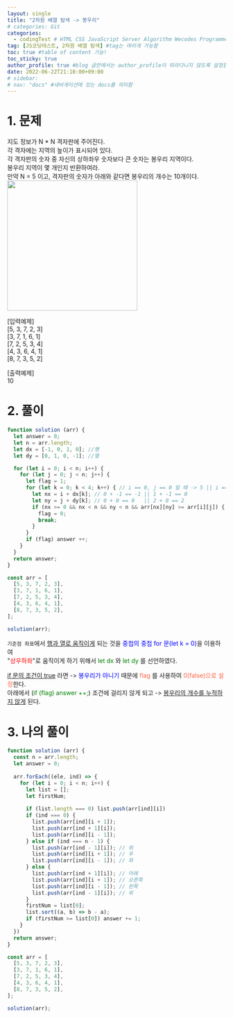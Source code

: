 ```yaml
---
layout: single
title: "2차원 배열 탐색 -> 봉우리"
# categories: Git
categories:
  - codingTest # HTML CSS JavaScript Server Algorithm Wecodes Programmers CS Github Blog
tag: [JS코딩테스트, 2차원 배열 탐색] #tag는 여러개 가능함
toc: true #table of content 기능!
toc_sticky: true
author_profile: true #blog 글안에서는 author_profile이 따라다니지 않도록 설정함
date: 2022-06-22T21:10:00+09:00
# sidebar:
# nav: "docs" #네비게이션에 있는 docs를 의미함
---
```

# 1. 문제
지도 정보가 N * N 격자판에 주어진다.  
각 격자에는 지역의 높이가 표시되어 있다.  
각 격자판의 숫자 중 자신의 상하좌우 숫자보다 큰 숫자는 봉우리 지역이다.  
봉우리 지역이 몇 개인지 반환하여라.  
만약 N = 5 이고, 격자판의 숫자가 아래와 같다면 봉우리의 개수는 10개이다.  
<img src="https://user-images.githubusercontent.com/87808288/175027667-f3418578-8612-44d5-8661-cccaaecce099.png" width="300">  

[입력예제]  
[5, 3, 7, 2, 3]   
[3, 7, 1, 6, 1]  
[7, 2, 5, 3, 4]  
[4, 3, 6, 4, 1]  
[8, 7, 3, 5, 2]  

[출력예제]  
10  

# 2. 풀이
```js
function solution (arr) {
  let answer = 0;
  let n = arr.length;
  let dx = [-1, 0, 1, 0]; //행
  let dy = [0, 1, 0, -1]; //열

  for (let i = 0; i < n; i++) {
    for (let j = 0; j < n; j++) {
      let flag = 1;
      for (let k = 0; k < 4; k++) { // i == 0, j == 0 일 때 -> 5 || i == 1, j == 2 -> 1
        let nx = i + dx[k]; // 0 + -1 == -1 || 1 + -1 == 0
        let ny = j + dy[k]; // 0 + 0 == 0   || 2 + 0 == 2
        if (nx >= 0 && nx < n && ny < n && arr[nx][ny] >= arr[i][j]) {
          flag = 0;
          break;
        }
      }
      if (flag) answer ++;
    }
  }
  return answer;
}

const arr = [
  [5, 3, 7, 2, 3],
  [3, 7, 1, 6, 1],
  [7, 2, 5, 3, 4],
  [4, 3, 6, 4, 1],
  [8, 7, 3, 5, 2],
];

solution(arr);
```

`기준점 좌표`에서 <u>행과 열로 움직이게</u> 되는 것을 <span style="color:blue">중첩의 중첩 for 문(let k = 0)</span>을 이용하여  
"<span style="color:red">상우하좌</span>"로 움직이게 하기 위해서 <span style="color:green">let dx</span> 와 <span style="color:green">let dy</span> 를 선언하였다.  

<u>if 문의 조건이 true</u> 라면 -> <span style="color:blue">봉우리가 아니기</span> 때문에 <span style="color:tomato">flag</span> 를 사용하여 <span style="color:tomato">0(false)으로 설정</span>한다.  
아래에서 (<span style="color:green">if (flag) answer ++;</span>) 조건에 걸리지 않게 되고 -> <u>봉우리의 개수를 누적하지 않게</u> 된다.  

# 3. 나의 풀이
```js
function solution (arr) {
  const n = arr.length;
  let answer = 0;
  
  arr.forEach((ele, ind) => {
    for (let i = 0; i < n; i++) {
      let list = [];
      let firstNum;
      
      if (list.length === 0) list.push(arr[ind][i])
      if (ind === 0) {
        list.push(arr[ind][i + 1]);
        list.push(arr[ind + 1][i]);
        list.push(arr[ind][i - 1]);
      } else if (ind === n - 1) {
        list.push(arr[ind - 1][i]); // 위
        list.push(arr[ind][i + 1]); // 우
        list.push(arr[ind][i - 1]); // 좌
      } else {  
        list.push(arr[ind + 1][i]); // 아래
        list.push(arr[ind][i + 1]); // 오른쪽
        list.push(arr[ind][i - 1]); // 왼쪽
        list.push(arr[ind - 1][i]); // 위
      }
      firstNum = list[0];
      list.sort((a, b) => b - a);
      if (firstNum >= list[0]) answer += 1;
    }
  })
  return answer;
}

const arr = [
  [5, 3, 7, 2, 3],
  [3, 7, 1, 6, 1],
  [7, 2, 5, 3, 4],
  [4, 3, 6, 4, 1],
  [8, 7, 3, 5, 2],
];

solution(arr);
```

<!-- <span style="color:royalblue"> -->

<!-- 메소드 위에 변수 선언, 메소드 안에 메소드, 메소드 끝나고 리턴 -->

<!-- ### 2. Link 넣기

```

유형 1: (설명어를 입력) : [gunhee's coding blog](https://gunhee-jeong.github.io/)
유형 2: (URL 자동연결) : <https://gunhee-jeong.github.io/>
유형 3: (동일 파일 내 '문단으로 이동') : [1. Header로 이동](###-1-header)

```

유형 1: (설명어를 입력) : [gunhee's coding blog](https://gunhee-jeong.github.io/)
유형 2: (URL 자동연결) : <https://gunhee-jeong.github.io/>
유형 3: (동일 파일 내 '문단으로 이동') : [1. Header로 이동](#1-header)
유형 3의 방법

1. 특수문자를 제거
2. 스페이스는 -로 바꾸고
3. 대문자는 소문자로!
   그래서 ### 1. Header -> #1-header

## Link: [google][https://www.google.com/]

### 3. 수평선

```

---

```

---

### 4. 라인 바꾸기

```

스페이스바를 2번 눌러주면 다음칸으로
이동할 수 있어요!

```

---

스페이스바를 2번 눌러주면
다음칸으로 이동할 수 있어요!

### 5. list 만들기

```

1. 1번
2. 2번
3. 3번

- 순서없는 list
  - 순서없는 list
    - 순서없는 list

```

1. 1번
2. 2번
3. 3번

- 순서없는 list
  - 순서없는 list
    - 순서없는 list

---

### 6. font 관련

```

**진하게** -> 볼드
_기울여서_ -> 이탤릭체
~~취소선~~ -> 취소선

<ul>밑줄넣기</ul> -> 밑줄
<span style="color:red">빨간 글씨</span> -> 글자색
이것이 `인라인` 입니다 -> 인라인 코드
```

**진하게** -> 볼드
_기울여서_ -> 이탤릭체
~~취소선~~ -> 취소선
<u>밑줄넣기</u> -> 밑줄
<span style="color:red">빨간 글씨</span>
이것이 `인라인` 입니다 -> 인라인 코드

---

### 7. 인용구문

```
> coding
>
> > JavaScript
> >
> > > 내가 프짱!
```

> coding
>
> > JavaScript
> >
> > > 내가 프짱!

---

### 8. 이미지 삽입

```
유형1: ('사이즈를 조절' -> HTML 태그 사용) : <img src="https://gunhee-jeong.github.io/assets/images/blogLogo.png" width="300" height="200">
유형2: (이미지 삽입 후 -> 링크 걸기)
[![이미지](https://gunhee-jeong.github.io/assets/images/blogLogo/blogLogo.png)](https://gunhee-jeong.github.io/)
```

유형1: ('사이즈를 조절' -> HTML 태그 사용) : <img src="https://gunhee-jeong.github.io/assets/images/blogLogo.png" width="300" height="200">
유형2: (이미지 삽입 후 -> 링크 걸기)
[![이미지](https://gunhee-jeong.github.io/assets/images/blogLogo.png)](https://gunhee-jeong.github.io/)

### 9. 표 만들기

```
||국어|영어|
| :--- | ---: | :--: |
|건희 | 100점 | 100점
|철수 | 100점 | 100점
```

|      |  국어 | 영어  |
| :--- | ----: | :---: |
| 건희 | 100점 | 100점 |
| 철수 | 100점 | 100점 |

> - header를 넣고 싶은 경우 ---을 사용하고 :을 이용하여 정렬에 사용함!

### 10. 토글 만들기

```
<details>
<summary>여기를 누르세요</summary>
<div markdown="1">
숨겨진 내용
</div>
</details>
```

<details>
<summary>여기를 누르세요</summary>
<div markdown="1">
숨겨진 내용
</div>
</details> -->
